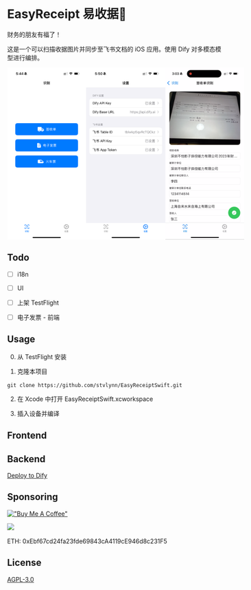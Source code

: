 # EasyReceipt 易收据🧾

财务的朋友有福了！

这是一个可以扫描收据图片并同步至飞书文档的 iOS 应用。使用 Dify 对多模态模型进行编排。

<div style="display:flex; flex-direction:row; align-items:center; justify-content:space-around">
    <img src="./img/IMG_3768.PNG" alt="EasyReceipt" width="200" height="400">
    <img src="./img/IMG_3770.PNG" alt="EasyReceipt" width="200" height="400">
    <img src="./img/IMG_3771.PNG" alt="EasyReceipt" width="200" height="400">
</div>

## Todo

- [ ] i18n

- [ ] UI

- [ ] 上架 TestFlight

- [ ] 电子发票 - 前端

## Usage

0. 从 TestFlight 安装

1. 克隆本项目

```
git clone https://github.com/stvlynn/EasyReceiptSwift.git
```

2. 在 Xcode 中打开 EasyReceiptSwift.xcworkspace

3. 插入设备并编译


## Frontend

## Backend

[Deploy to Dify](/EasyReceiptDify.yml)

## Sponsoring

[!["Buy Me A Coffee"](https://www.buymeacoffee.com/assets/img/custom_images/orange_img.png)](https://www.buymeacoffee.com/stvlynn)

[![](https://img.shields.io/static/v1?label=Sponsor&message=%E2%9D%A4&logo=GitHub&color=%23fe8e86)](https://github.com/sponsors/stvlynn)


ETH: 0xEbf67cd24fa23fde69843cA4119cE946d8c231F5

## License

[AGPL-3.0](./LICENSE)